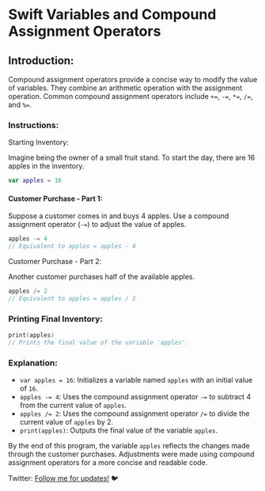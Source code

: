 # Swift Variables and Compound Assignment Operators

## Introduction:

Compound assignment operators provide a concise way to modify the value of variables. They combine an arithmetic operation with the assignment operation. Common compound assignment operators include `+=`, `-=`, `*=`, `/=`, and `%=`.

### Instructions:

Starting Inventory:

Imagine being the owner of a small fruit stand. To start the day, there are 16 apples in the inventory.

```swift
var apples = 16
```

#### Customer Purchase - Part 1:

Suppose a customer comes in and buys 4 apples. Use a compound assignment operator (`-=`) to adjust the value of apples.

```swift
apples -= 4
// Equivalent to apples = apples - 4
```

Customer Purchase - Part 2:

Another customer purchases half of the available apples.

```swift
apples /= 2
// Equivalent to apples = apples / 2
```

### Printing Final Inventory:

```swift
print(apples)
// Prints the final value of the variable 'apples'.
```

### Explanation:

- `var apples = 16`: Initializes a variable named `apples` with an initial value of `16`.
- `apples -= 4`: Uses the compound assignment operator `-=` to subtract 4 from the current value of `apples`.
- `apples /= 2`: Uses the compound assignment operator `/=` to divide the current value of `apples` by 2.
- `print(apples)`: Outputs the final value of the variable `apples`.

By the end of this program, the variable `apples` reflects the changes made through the customer purchases. Adjustments were made using compound assignment operators for a more concise and readable code.

Twitter: [Follow me for updates!](https://twitter.com/bhushcodes) 🐦
